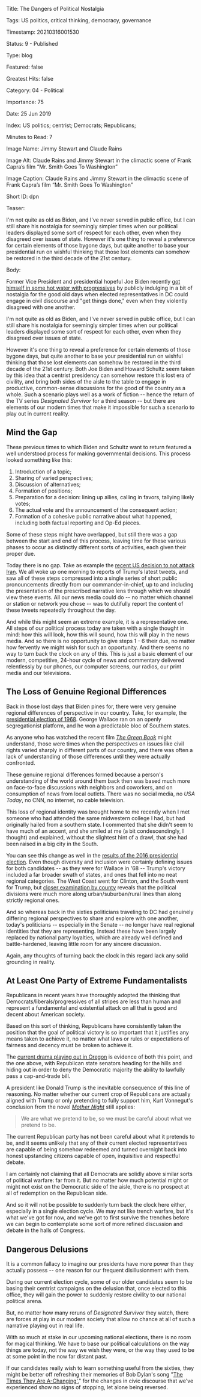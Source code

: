 Title:  The Dangers of Political Nostalgia

Tags:   US politics, critical thinking, democracy, governance

Timestamp: 20210316001530

Status: 9 - Published

Type:   blog

Featured: false

Greatest Hits: false

Category: 04 - Political

Importance: 75

Date:   25 Jun 2019

Index:  US politics; centrist; Democrats; Republicans; 

Minutes to Read: 7

Image Name: Jimmy Stewart and Claude Rains

Image Alt: Claude Rains and Jimmy Stewart in the climactic scene of Frank Capra’s film “Mr. Smith Goes To Washington”

Image Caption: Claude Rains and Jimmy Stewart in the climactic scene of Frank Capra’s film “Mr. Smith Goes To Washington”

Short ID: dpn

Teaser:

I'm not quite as old as Biden, and I've never served in public office, but I can still share his nostalgia for seemingly simpler times when our political leaders displayed some sort of respect for each other, even when they disagreed over issues of state. However it's one thing to reveal a preference for certain elements of those bygone days, but quite another to base your presidential run on wishful thinking that those lost elements can somehow be restored in the third decade of the 21st century.


Body:

Former Vice President and presidential hopeful Joe Biden recently [got himself in some hot water with progressives][biden] by publicly indulging in a bit of nostalgia for the good old days when elected representatives in DC could engage in civil discourse and "get things done," even when they violently disagreed with one another. 

I'm not quite as old as Biden, and I've never served in public office, but I can still share his nostalgia for seemingly simpler times when our political leaders displayed some sort of respect for each other, even when they disagreed over issues of state. 

However it's one thing to reveal a preference for certain elements of those bygone days, but quite another to base your presidential run on wishful thinking that those lost elements can somehow be restored in the third decade of the 21st century. Both Joe Biden and Howard Schultz seem taken by this idea that a  centrist presidency can somehow restore this lost era of civility, and bring both sides of the aisle to the table to engage in productive, common-sense discussions for the good of the country as a whole. Such a scenario plays well as a work of fiction -- hence the return of the TV series *Designated Survivor* for a third season -- but there are elements of our modern times that make it impossible for such a scenario to play out in current reality. 

## Mind the Gap

These previous times to which Biden and Schultz want to return featured a well understood process for making governmental decisions. This process looked something like this:

1. Introduction of a topic; 
2. Sharing of varied perspectives; 
3. Discussion of alternatives;
4. Formation of positions; 
5. Preparation for a decision: lining up allies, calling in favors, tallying likely votes;  
6. The actual vote and the announcement of the consequent action; 
7. Formation of a cohesive public narrative about what happened, including both factual reporting and Op-Ed pieces. 

Some of these steps might have overlapped, but still there was a gap between the start and end of this process, leaving time for these various phases to occur as distinctly different sorts of activities, each given their proper due. 

Today there is no gap. Take as example the [recent US decision to not attack Iran][iran]. We all woke up one morning to reports of Trump's latest tweets, and saw all of these steps compressed into a single series of short public pronouncements directly from our commander-in-chief, up to and including the presentation of the prescribed narrative lens through which we should view these events. All our news media could do -- no matter which channel or station or network you chose -- was to dutifully report the content of these tweets repeatedly throughout the day. 

And while this might seem an extreme example, it is a representative one. All steps of our political process today are taken with a single thought in mind: how this will look, how this will sound, how this will play in the news media. And so there is no opportunity to give steps 1 - 6 their due, no matter how fervently we might wish for such an opportunity. And there seems no way to turn back the clock on any of this. This is just a basic element of our modern, competitive, 24-hour cycle of news and commentary delivered relentlessly by our phones, our computer screens, our radios, our print media and our televisions. 

## The Loss of Genuine Regional Differences

Back in those lost days that Biden pines for, there were very genuine regional differences of perspective in our country. Take, for example, the [presidential election of 1968][pres68]. George Wallace ran on an openly segregationist platform, and he won a predictable bloc of Southern states. 

As anyone who has watched the recent film [*The Green Book*][gbook] might understand, those were times when the perspectives on issues like civil rights varied sharply in different parts of our country, and there was often a lack of understanding of those differences until they were actually confronted. 

These genuine regional differences formed because a person's understanding of the world around them back then was based much more on face-to-face discussions with neighbors and coworkers, and on consumption of news from local outlets. There was no social media, no *USA Today*, no CNN, no internet, no cable television. 

This loss of regional identity was brought home to me recently when I met someone  who had attended the same midwestern college I had, but had originally hailed from a southern state. I commented that she didn't seem to have much of an accent, and she smiled at me (a bit condescendingly, I thought) and explained, without the slightest hint of a drawl, that she had been raised in a big city in the South. 

You can see this change as well in the [results of the 2016 presidential election][pres16]. Even though diversity and inclusion were certainly defining issues for both candidates -- as they were for Wallace in '68 -- Trump's victory included a far broader swath of states, and ones that fell into no neat regional categories. The West Coast went for Clinton, and the South went for Trump, but [closer examination by county][pres16c] reveals that the political divisions were much more along  urban/suburban/rural lines than along strictly regional ones. 

And so whereas back in the sixties politicians traveling to DC had genuinely differing regional perspectives to share and explore with one another, today's politicians -- especially in the Senate -- no longer have real regional identities that they are representing. Instead these have been largely replaced by national party loyalties, which are already well defined and battle-hardened, leaving little room for any sincere discussion. 

Again, any thoughts of turning back the clock in this regard lack any solid grounding in reality. 

## At Least One Party of Extreme Fundamentalists

Republicans in recent years have thoroughly adopted the thinking that Democrats/liberals/progressives of all stripes are less than human and represent a fundamental and existential attack on all that is good and decent about American society. 

Based on this sort of thinking, Republicans have consistently taken the position that the goal of political victory is so important that it justifies any means taken to achieve it, no matter what laws or rules or expectations of fairness and decency must be broken to achieve it. 

The [current drama playing out in Oregon][oregon] is evidence of both this point, and the one above, with Republican state senators heading for the hills and hiding out in order to deny the Democratic majority the ability to lawfully pass a cap-and-trade bill.

A president like Donald Trump is the inevitable consequence of this line of reasoning. No matter whether our current crop of Republicans are actually aligned with Trump or only pretending to fully support him, Kurt Vonnegut's conclusion from the novel *[Mother Night][mother]* still applies:

> We are what we pretend to be, so we must be careful about what we pretend to be.

The current Republican party has not been careful about what it pretends to be, and it seems unlikely that any of their current elected representatives are capable of being somehow redeemed and turned overnight back into honest upstanding citizens capable of open, inquisitive and respectful debate. 

I am certainly not claiming that all Democrats are solidly above similar sorts of political warfare: far from it. But no matter how much potential might or might not exist on the Democratic side of the aisle, there is no prospect at all of redemption on the Republican side. 

And so it will not be possible to suddenly turn back the clock here either, especially in a single election cycle. We may not like trench warfare, but it's what we've got for now, and we've got to first survive the trenches before we can begin to contemplate some sort of more refined discussion and debate in the halls of Congress. 

## Dangerous Delusions

It is a common fallacy to imagine our presidents have more power than they actually possess -- one reason for our frequent disillusionment with them. 

During our current election cycle, some of our older candidates seem to be basing their centrist campaigns on the delusion that, once elected to this office, they will gain the power to suddenly restore  civility to our national political arena. 

But, no matter how many reruns of *Designated Survivor* they watch, there are forces at play in our modern society that allow no chance at all of such a narrative playing out in real life. 

With so much at stake in our upcoming national elections, there is no room for magical thinking. We have to base our political calculations on the way things are today, not the way we wish they were, or the way they used to be at some point in the now far distant past. 

If our candidates really wish to learn something useful from the sixties, they might be better off refreshing their memories of Bob Dylan's song "[The Times They Are A-Changing'][dylan]," for the changes in civic discourse that we've experienced show no signs of stopping, let alone being reversed. 


[biden]: https://www.nytimes.com/2019/06/19/us/politics/biden-eastland.html

[dylan]: https://www.bobdylan.com/songs/times-they-are-changin/

[gbook]: https://www.imdb.com/title/tt6966692/

[iran]: https://www.nytimes.com/2019/06/21/us/politics/trump-iran-attack.html

[mother]: https://amzn.to/2NlghRU

[oregon]: https://hotair.com/archives/2019/06/22/oregon-state-senators-run/

[pres16]: https://www.politico.com/2016-election/results/map/president/

[pres16c]: https://brilliantmaps.com/2016-county-election-map/

[pres68]: https://en.wikipedia.org/wiki/1968_United_States_presidential_election
